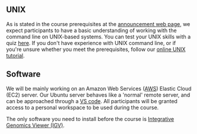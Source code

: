 
## UNIX

As is stated in the course prerequisites at the [announcement web page](https://www.sib.swiss/training/course/20220915_NGSGV), we expect participants to have a basic understanding of working with the command line on UNIX-based systems. You can test your UNIX skills with a quiz [here](https://docs.google.com/forms/d/e/1FAIpQLSd2BEWeOKLbIRGBT_aDEGPce1FOaVYBbhBiaqcaHoBKNB27MQ/viewform?usp=sf_link). If you don't have experience with UNIX command line, or if you're unsure whether you meet the prerequisites, follow our [online UNIX tutorial](https://edu.sib.swiss/pluginfile.php/2878/mod_resource/content/4/couselab-html/content.html).

## Software

We will be mainly working on an Amazon Web Services ([AWS](https://aws.amazon.com/]))  Elastic Cloud (EC2) server. Our Ubuntu server behaves like a 'normal' remote server, and can be approached through a [VS code](https://code.visualstudio.com/). All participants will be granted access to a personal workspace to be used during the course.

The only software you need to install before the course is [Integrative Genomics Viewer (IGV)](http://software.broadinstitute.org/software/igv/).
